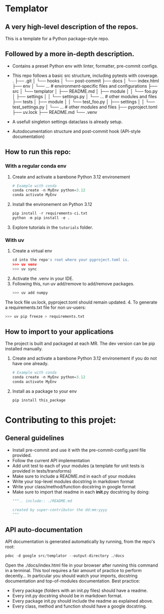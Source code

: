 # Templator
## A very high-level description of the repos.
This is a template for a Python package-style repo.
## Followed by a more in-depth description.
- Contains a preset Python env with linter, formatter, pre-commit configs.
- This repo follows a basic src structure, including pytests with coverage.
.
├── .git
│   └── hooks
│       └── post-commit
├── docs
│   └── index.html
├── env
│   └── ...  # environment-specific files and configurations
├── src
│   └── templator
│       ├── README.md
│       ├── module
│       │   └── foo.py
│       ├── settings
│       │   └── settings.py
│       └── ...  # other modules and files
├── tests
│   ├── module
│   │   └── test_foo.py
│   ├── settings
│   │   └── test_settings.py
│   └── ...  # other modules and files
├── pyproject.toml
├── uv.lock
├── README.md
└── .venv

- A usefull singleton settings dataclass is already setup.
- Autodocumentation structure and post-commit hook (API-style documentation)

## How to run this repo:
### With a regular conda env
1. Create and activate a barebone Python 3.12 environement
   ```Python
   # Example with conda
   conda create -n MyEnv python=3.12
   conda activate MyEnv
   ```
2. Install the environement on Python 3.12
   ```Python
   pip install -r requirements-ci.txt
   python -m pip install -e .
   ```
3. Explore tutorials in the `tutorials` folder.
### With uv
1. Create a virtual env
   ```Python
   cd into the repo's root where your pyproject.toml is.
   >>> uv venv
   >>> uv sync
   ```
2. Activate the .venv in your IDE.
3. Following this, run uv add/remove to add/remove packages.
   ```Python
   >>> uv add numpy
   ```
The lock file uv.lock, pyproject.toml should remain updated.
4. To generate a requirements.txt file for non uv-users:
   ```Python
   >>> uv pip freeze > requirements.txt
   ```

## How to import to your applications
The project is built and packaged at each MR. The dev version can be pip installed manually.

1. Create and activate a barebone Python 3.12 environement if you do not have one already.
   ```python
   # Example with conda
   conda create -n MyEnv python=3.12
   conda activate MyEnv
   ```

2. Install as a package to your env
   ```python
   pip install this_package
   ```

# Contributing to this projet:
## General guidelines
- Install pre-commit and use it with the pre-commit-config.yaml file provided.
- Follow the current API implementation
- Add unit test to each of your modules (a template for unit tests is provided in tests/transforms)
- Make sure to include a README.md in each of your modules
- Write your top-level modules docstring in markdown format
- Write your class/method/function docstring in google format
- Make sure to import that readme in each __init__.py docstring by doing:
    ```Python
    """.. include:: ./README.md

    created by super-contributor the dd:mm:yyyy
    """
    ```

## API auto-documentation
API documentation is generated automatically by running, from the repo's root:
   ```Python
   pdoc -d google src/templator --output-directory ./docs
   ```
Open the ./docs/index.html file in your browser after running this command in a terminal.
This tool requires a fair amount of practice to perform decently... In particular you should watch your imports, docstring documentation and top-of-modules documentation.
Best practice:
   - Every package (folders with an init.py files) should have a readme.
   - Every init.py docstring should be in markdown format.
   - Every package init.py should include the readme as explained above.
   - Every class, method and function should have a google docstring.
